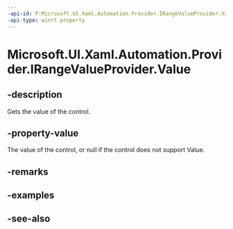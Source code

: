 ```yaml
---
-api-id: P:Microsoft.UI.Xaml.Automation.Provider.IRangeValueProvider.Value
-api-type: winrt property
---
```


<!-- Property syntax
public double Value { get; }
-->

# Microsoft.UI.Xaml.Automation.Provider.IRangeValueProvider.Value

## -description
Gets the value of the control.

## -property-value
The value of the control, or null if the control does not support Value.

## -remarks

## -examples

## -see-also
